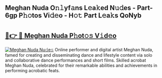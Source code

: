 ## Meghan Nuda O𝚗𝚕yf𝚊ns L𝚎a𝚔ed N𝚞𝚍es - Part-6gp P𝚑𝚘tos Vi𝚍𝚎o - H𝚘𝚝 Part L𝚎a𝚔s QoNyb

# <h2><a href="http://kf4fr4f.oniu.top/?m=Meghan+Nuda">🔗👉 🔴 Meghan Nuda P𝚑ot𝚘𝚜 V𝚒d𝚎o</a></h2>

[![Meghan Nuda Nu𝚍e𝚜](https://i.imgur.com/0qMVB7G.gif)](http://kf4fr4f.oniu.top/?m=Meghan+Nuda)
Online performer and digital artist Meghan Nuda, famed for creating and disseminating dance and lifestyle content via solo and collaborative dance performances and short films. Skilled acrobat Meghan Nuda, celebrated for their remarkable abilities and achievements in performing acrobatic feats.  
